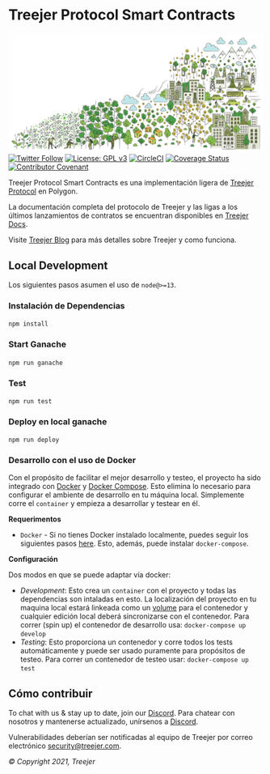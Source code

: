 # Treejer Protocol Smart Contracts

![Background Image](../assets/treejerStory.png)
[![Twitter Follow](https://img.shields.io/twitter/follow/TreejerTalks?label=Follow)](https://twitter.com/TreejerTalks)
[![License: GPL v3](https://img.shields.io/badge/License-GPLv3-blue.svg)](https://www.gnu.org/licenses/gpl-3.0)
[![CircleCI](https://circleci.com/gh/treejer/contract/tree/main.svg?style=shield)](https://app.circleci.com/pipelines/github/treejer/contract?branch=main&filter=all)
[![Coverage Status](https://coveralls.io/repos/github/treejer/contract/badge.svg?branch=main)](https://coveralls.io/github/treejer/contract?branch=main)
[![Contributor Covenant](https://img.shields.io/badge/Contributor%20Covenant-2.1-4baaaa.svg)](https://docs.treejer.com/project-charter#da-contributor-covenant-code-of-conduct)

Treejer Protocol Smart Contracts es una implementación ligera de [Treejer Protocol](treejer.com) en Polygon.


La documentación completa del protocolo de Treejer y las ligas a los últimos lanzamientos de contratos se encuentran disponibles en [Treejer Docs](https://docs.treejer.com/smart-contracts).

Visite [Treejer Blog](http://blog.treejer.com) para más detalles sobre Treejer y como funciona.


## Local Development

Los siguientes pasos asumen el uso de `node@>=13`.

### Instalación de Dependencias

`npm install`

### Start Ganache

`npm run ganache`

### Test

`npm run test`

### Deploy en local ganache

`npm run deploy`

### Desarrollo con el uso de Docker

Con el propósito de facilitar el mejor desarrollo y testeo, el proyecto ha sido integrado con [Docker](https://www.docker.com/) y [Docker Compose](https://docs.docker.com/compose/). Esto elimina lo necesario para configurar el ambiente de desarrollo en tu máquina local. Simplemente corre el `container` y empieza a desarrollar y testear en él.

**Requerimentos**
- `Docker` - Si no tienes Docker instalado localmente, puedes seguir los siguientes pasos [here](https://docs.docker.com/get-docker/). Esto, además, puede instalar `docker-compose`.

**Configuración**

Dos modos en que se puede adaptar vía docker:
- _Development_: Esto crea un `container` con el proyecto y todas las dependencias son intaladas en esto. La localización del proyecto en tu maquina local estará linkeada como un [volume](https://docs.docker.com/storage/volumes/) para el contenedor y cualquier edición local deberá sincronizarse con el contenedor. Para correr (spin up) el contenedor de desarrollo usa: `docker-compose up develop`
- _Testing_: Esto proporciona un contenedor y corre todos los tests automáticamente y puede ser usado puramente para propósitos de testeo. Para correr un contenedor de testeo usar: `docker-compose up test`

## Cómo contribuir

To chat with us & stay up to date, join our [Discord](https://discord.gg/8WuVd2ERC2).
Para chatear con nosotros y mantenerse actualizado, unírsenos a [Discord](https://discord.gg/8WuVd2ERC2).

Vulnerabilidades deberían ser notificadas al equipo de Treejer por correo electrónico security@treejer.com.

_© Copyright 2021, Treejer_